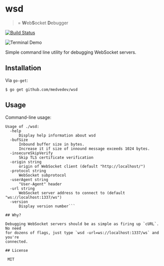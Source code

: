 # wsd

> = **W**eb**S**ocket **D**ebugger

[![Build Status](https://travis-ci.org/medvedev/wsd.svg?branch=master)](https://travis-ci.org/medvedev/wsd)

![Terminal Demo](https://cdn.rawgit.com/alexanderGugel/wsd/demo/demo.gif)

Simple command line utility for debugging WebSocket servers.

## Installation

Via `go-get`:

```
$ go get github.com/medvedev/wsd
```

## Usage

Command-line usage:

```
Usage of ./wsd:
  -help
      Display help information about wsd
  -bufSize
      Inbound buffer size in bytes.
      Increase it if size of innound message exceeds 1024 bytes.
  -insecureSkipVerify
      Skip TLS certificate verification
  -origin string
      origin of WebSocket client (default "http://localhost/")
  -protocol string
      WebSocket subprotocol
  -userAgent string
      "User-Agent" header
  -url string
      WebSocket server address to connect to (default "ws://localhost:1337/ws")
  -version
      Display version number```

## Why?

Debugging WebSocket servers should be as simple as firing up `cURL`. No need
for dozens of flags, just type `wsd -url=ws://localhost:1337/ws` and you're
connected.

## License

 MIT
